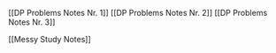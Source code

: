 [[DP Problems Notes Nr. 1]]
[[DP Problems Notes Nr. 2]]
[[DP Problems Notes Nr. 3]]

[[Messy Study Notes]]
